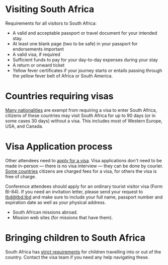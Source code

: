 # Visiting South Africa

Requirements for all visitors to South Africa:

* A valid and acceptable passport or travel document for your intended stay.
* At least one blank page (two to be safe) in your passport for endorsements
  important
* A valid visa, if required
* Sufficient funds to pay for your day-to-day expenses during your stay
* A return or onward ticket
* Yellow fever certificates if your journey starts or entails passing through
  the yellow fever belt of Africa or South America.

# Countries requiring visas

[Many nationalities](http://www.dha.gov.za/index.php/immigration-services/exempt-countries) are exempt from requiring a visa to enter South Africa, citizens of these countries may visit South Africa for up to 90 days (or in some cases 30 days) without a visa. This includes most of Western Europe, USA, and Canada.

# Visa Application process

Other attendees need to [apply for a visa](http://www.dha.gov.za/index.php/immigration-services/apply-for-a-south-african-visa). Visa applications don't need to be made in-person — there is no visa interview — they can be done by courier. [Some countries](http://www.southafrica-newyork.net/homeaffairs/visafees.htm) citizens are charged fees for a visa, for others the visa is free of charge.

Conference attendees should apply for an ordinary tourist visitor visa (Form BI-84). If you need an invitation letter, please send your request to [tbd@tbd.tbd]() and make sure to include your full name, passport number and expiration date as well as your physical address.

* South African missions abroad.
* Mission web sites (for missions that have them).

# Bringing children to South Africa

South Africa has [strict requirements](http://www.dha.gov.za/index.php/civic-services/traveling-with-children) for children travelling into or out of the country. Contact the visa team if you need any help navigating these.


